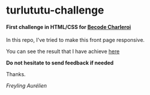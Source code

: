 # turlututu-challenge

#### First challenge in HTML/CSS for [Becode Charleroi](https://becode.org/fr/)


In this repo, I've tried to make this front page responsive.

You can see the result that I have achieve [here](https://freyaln.github.io/turlututu-challenge/)

**Do not hesitate to send feedback if needed**

Thanks.

*Freyling Aurélien*
